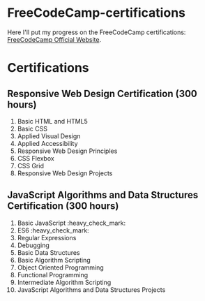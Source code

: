 # FreeCodeCamp-certifications
Here I'll put my progress on the FreeCodeCamp certifications: 
 [FreeCodeCamp Official Website](https://www.freecodecamp.org/learn/).
 
# Certifications

  ## Responsive Web Design Certification (300 hours)
  
  <ol>
    <li>Basic HTML and HTML5</li>
    <li>Basic CSS</li>
    <li>Applied Visual Design</li>
    <li>Applied Accessibility</li>
    <li>Responsive Web Design Principles</li>
    <li>CSS Flexbox</li>
    <li>CSS Grid</li>
    <li>Responsive Web Design Projects</li>
  </ol>
  
  ## JavaScript Algorithms and Data Structures Certification (300 hours) 
  
  <ol>
    <li>Basic JavaScript :heavy_check_mark:</li>
    <li>ES6 :heavy_check_mark:</li>
    <li>Regular Expressions</li>
    <li>Debugging</li>
    <li>Basic Data Structures</li>
    <li>Basic Algorithm Scripting</li>
    <li>Object Oriented Programming</li>
    <li>Functional Programming </li>
    <li>Intermediate Algorithm Scripting</li>
    <li>JavaScript Algorithms and Data Structures Projects</li>
  </ol>
